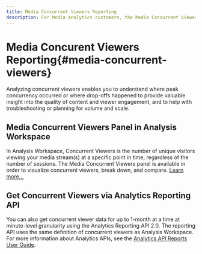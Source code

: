 ```yaml
---
title: Media Concurrent Viewers Reporting
description: For Media Analytics customers, the Media Concurrent Viewers panel in Analysis Workspace enables you to analyze concurrent viewers to understand where peak concurrency occurred or where drop-offs happened.
---
```


# Media Concurent Viewers Reporting{#media-concurrent-viewers}

Analyzing concurrent viewers enables you to understand where peak concurrency occurred or where drop-offs happened to provide valuable insight into the quality of content and viewer engagement, and to help with troubleshooting or planning for volume and scale.

## Media Concurrent Viewers Panel in Analysis Workspace

In Analysis Workspace, Concurrent Viewers is the number of unique visitors viewing your media stream(s) at a specific point in time, regardless of the number of sessions. The Media Concurrent Viewers panel is available in order to visualize concurrent viewers, break down, and compare. [Learn more...](https://docs.adobe.com/content/help/en/analytics/analyze/analysis-workspace/panels/media-concurrent-viewers.html)

## Get Concurrent Viewers via Analytics Reporting API

You can also get concurrent viewer data for up to 1-month at a time at minute-level granularity using the Analytics Reporting API 2.0.  The reporting API uses the same definition of concurrent viewers as Analysis Workspace.  For more information about Analytics APIs, see the [Analytics API Reports User Guide](https://www.adobe.io/apis/experiencecloud/analytics/docs.html#!AdobeDocs/analytics-2.0-apis/master/reporting-guide.md).
